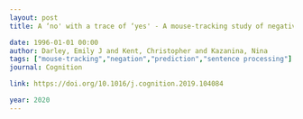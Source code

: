 ```yaml
---
layout: post
title: A ‘no' with a trace of ‘yes' - A mouse-tracking study of negative sentence processing

date: 1996-01-01 00:00
author: Darley, Emily J and Kent, Christopher and Kazanina, Nina
tags: ["mouse-tracking","negation","prediction","sentence processing"]
journal: Cognition

link: https://doi.org/10.1016/j.cognition.2019.104084

year: 2020
---
```



